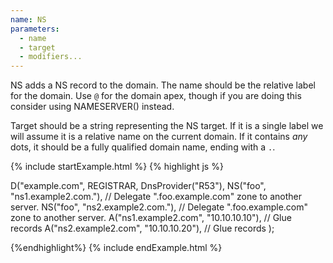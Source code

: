 ```yaml
---
name: NS
parameters:
  - name
  - target
  - modifiers...
---
```


NS adds a NS record to the domain. The name should be the relative label for the domain.
Use `@` for the domain apex, though if you are doing this consider using NAMESERVER() instead.

Target should be a string representing the NS target. If it is a single label we will assume it is a relative name on the current domain. If it contains *any* dots, it should be a fully qualified domain name, ending with a `.`.

{% include startExample.html %}
{% highlight js %}

D("example.com", REGISTRAR, DnsProvider("R53"),
  NS("foo", "ns1.example2.com."), // Delegate ".foo.example.com" zone to another server.
  NS("foo", "ns2.example2.com."), // Delegate ".foo.example.com" zone to another server.
  A("ns1.example2.com", "10.10.10.10"), // Glue records
  A("ns2.example2.com", "10.10.10.20"), // Glue records
);

{%endhighlight%}
{% include endExample.html %}

